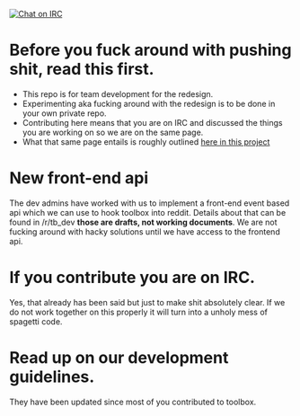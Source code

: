 [![Chat on IRC](https://img.shields.io/badge/irc-%23toolbox-blue.svg)](http://webchat.snoonet.org/#toolbox)

Before you fuck around with pushing shit, read this first.
========================

- This repo is for team development for the redesign.
- Experimenting aka fucking around with the redesign is to be done in your own private repo. 
- Contributing here means that you are on IRC and discussed the things you are working on so we are on the same page. 
- What that same page entails is roughly outlined [here in this project](https://github.com/creesch/reddit-moderator-toolbox/projects/2)


New front-end api
====================
The dev admins have worked with us to implement a front-end event based api which we can use to hook toolbox into reddit. Details about that can be found in /r/tb_dev **those are drafts, not working documents**. We are not fucking around with hacky solutions until we have access to the frontend api. 


If you contribute you are on IRC.
====================

Yes, that already has been said but just to make shit absolutely clear. If we do not work together on this properly it will turn into a unholy mess of spagetti code. 

Read up on our development guidelines. 
====================

They have been updated since most of you contributed to toolbox. 
